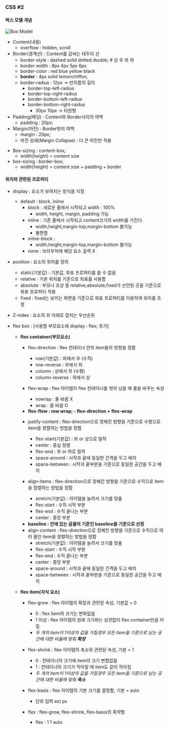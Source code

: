 ### CSS #2
#### 박스 모델 개념
<img src="box_model.png" alt="Box Model"></img>

- Content(내용)
    * overflow : hidden, scroll
- Border(경계선) : Content를 감싸는 테두리 선
    - border-style : dashed solid dotted double; # 상 우 좌 하
    - border-width : 8px 4px 5px 6px
    - border-color : red blue yellow black
    - **border** : 4px solid lemonchiffon;
    - border-radius : 12px -> 반지름의 길이
        - border-top-left-radius
        - border-top-right-radius
        - border-bottom-left-radius
        - border-bottom-right-raidus
            - 30px 10px -> 타원형
- Padding(패딩) : Content와 Border사이의 여백
    - padding : 20px;
- Margin(마진) : Border밖의 여백
    - margin : 20px;
    - 마진 상쇄(Margin Collapse) : 더 큰 마진만 적용

* Box-sizing : content-box;
    - width(height) = content size
* box-sizing : border-box;
    - width(height) = content size + padding + border

#### 위치와 관련된 프로퍼티
- display : 요소가 보여지는 방식을 지정
    - default : block, inline
        - block : 새로운 줄에서 시작되고 width : 100%
            - width, height, margin, padding 가능
        * inline : 기존 줄에서 시작되고 content크기의 width를 가진다. 
            - width,height,margin-top,margin-bottom 불가능
            - 불편함
        * inline-block :
             - width,height,margin-top,margin-bottom 불가능
        -  none : 브라우저에 해당 요소 출력 X
- position : 요소의 위치를 정의
    - static(기본값) : 기본값, 좌표 프로퍼티를 쓸 수 없음
    - relative : 기본 위치를 기준으로 좌표를 사용함
    - absolute : 부모나 조상 중 relative,absolute,fixed가 선언된 곳을 기준으로 좌표 프로퍼티 적용
    - fixed : fixed는 보이는 화면을 기준으로 좌표 프로퍼티를 이용하여 위치를 조정
- Z-index : 요소의 위 아래로 겹치는 우선순위

- flex box : [사용할 부모요소에 display : flex; 추가]
    - **flex container(부모요소)**
        - flex-direction : flex 컨테이너 안의 item들의 방향을 정함
            * row(기본값) : 좌에서 우 (수직)
            * row-reverse : 우에서 좌
            * column : 상에서 하 (수평)
            * column-reverse : 하에서 상

        - flex-wrap : flex 아이템이 flex 컨테이너를 벗어 났을 때 줄을 바꾸는 속성
            * nowrap : 줄 바꿈 X
            * wrap : 줄 바꿈 O

        * **flex-flow : row wrap; - flex-direction + flex-wrap**

        - justify-content : flex-direction으로 정해진 방향을 기준으로 수평으로 item을 정렬하는 방법을 정함
            * flex-start(기본값) : 좌 or 상으로 밀착
            * center : 중심 정렬
            * flex-end : 우 or 하로 밀착
            - space-around : 시작과 끝에 동일한 간격을 두고 배치
            - space-between : 시작과 끝부분을 기준으로 동일한 공간을 두고 배치

        - align-items : flex-direction으로 정해진 방향을 기준으로 수직으로 item을 정렬하는 방법을 정함
            * stretch(기본값) : 아이템을 늘려서 크기를 맞춤
            * flex-start : 수직 시작 부분
            * flex-end : 수직 끝나는 부분
            * center : 중앙 부분

        * **baseline : 안에 있는 글꼴의 기준인 baseline을 기준으로 선정**
        
        - align-content : flex-direction으로 정해진 방향을 기준으로 수직으로 여러 줄인 item을 정렬하는 방법을 정함
            * stretch(기본값) : 아이템을 늘려서 크기를 맞춤
            * flex-start : 수직 시작 부분
            * flex-end : 수직 끝나는 부분
            * center : 중앙 부분
            - space-around : 시작과 끝에 동일한 간격을 두고 배치
            - space-between : 시작과 끝부분을 기준으로 동일한 공간을 두고 배치

    - **flex item(자식 요소)**
        - flex-grow : flex 아이템의 확장과 관련된 속성, 기본값 = 0
            * 0 : flex item의 크기는 변화없음
            * 1 이상 : flex 아이템의 원래 크기와는 상관없이 flex container만큼 커짐
            - *두 개의 item이 1이상의 값을 가질경우 모든 item을 기준으로 남는 공간에 대한 비율에 맞춰 **확장***

        - flex-shrink : flex 아이템의 축소와 관련된 속성, 기본 = 1
            * 0 : 컨테이너의 크기에 item의 크기 변함없음
            * 1 : 컨테이너의 크기가 작아질 때 item도 같이 작아짐
            - *두 개의 item이 1이상의 값을 가질경우 모든 item을 기준으로 남는 공간에 대한 비율에 맞춰 **축소***

        - flex-basis : flex 아이템의 기본 크기를 결정함, 기본 = auto
            * 단위 입력 ex) px

        - flex : flex-grow, flex-shrink, flex-basis의 축약형
            * flex : 1 1 auto